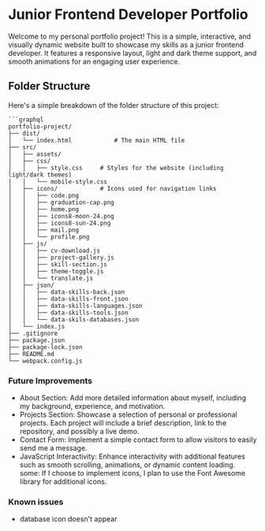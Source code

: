 # Junior Frontend Developer Portfolio

Welcome to my personal portfolio project! This is a simple, interactive, and visually dynamic website built to showcase my skills as a junior frontend developer. It features a responsive layout, light and dark theme support, and smooth animations for an engaging user experience.

## Folder Structure
Here's a simple breakdown of the folder structure of this project:

    ```graphql
    portfolio-project/          
    ├── dist/
    │   └── index.html            # The main HTML file
    ├── src/
    │   ├── assets/
    │   ├── css/
    │   │   ├── style.css     # Styles for the website (including light/dark themes)
    │   │   └── mobile-style.css
    │   ├── icons/            # Icons used for navigation links
    │   │   ├── code.png
    │   │   ├── graduation-cap.png
    │   │   ├── home.png
    │   │   ├── icons8-moon-24.png
    │   │   ├── icons8-sun-24.png
    │   │   ├── mail.png
    │   │   └── profile.png
    │   ├── js/            
    │   │   ├── cv-download.js
    │   │   ├── project-gallery.js
    │   │   ├── skill-section.js
    │   │   ├── theme-toggle.js
    │   │   └── translate.js
    │   ├── json/            
    │   │   ├── data-skills-back.json
    │   │   ├── data-skills-front.json
    │   │   ├── data-skills-languages.json
    │   │   ├── data-skills-tools.json
    │   │   └── data-skils-databases.json
    │   └── index.js 
    ├── .gitignore
    ├── package.json
    ├── package-lock.json
    ├── README.md
    └── webpack.config.js

### Future Improvements
* About Section: Add more detailed information about myself, including my background, experience, and motivation.
* Projects Section: Showcase a selection of personal or professional projects. Each project will include a brief description, link to the repository, and possibly a live demo.
* Contact Form: Implement a simple contact form to allow visitors to easily send me a message.
* JavaScript Interactivity: Enhance interactivity with additional features such as smooth scrolling, animations, or dynamic content loading.
some: If I choose to implement icons, I plan to use the Font Awesome library for additional icons.

### Known issues
* database icon doesn't appear